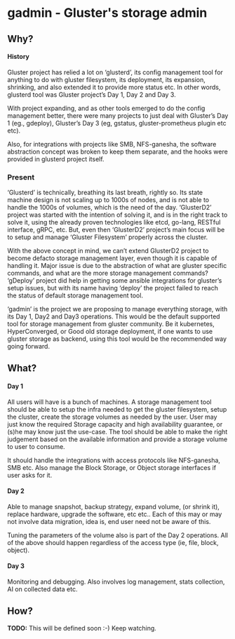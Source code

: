 # gadmin - Gluster's storage admin


## Why?

#### History

Gluster project has relied a lot on ‘glusterd’, its config management tool for anything to do with gluster filesystem, its deployment, its expansion, shrinking, and also extended it to provide more status etc. In other words, glusterd tool was Gluster project’s Day 1, Day 2 and Day 3.

With project expanding, and as other tools emerged to do the config management better, there were many projects to just deal with Gluster’s Day 1 (eg., gdeploy), Gluster’s Day 3 (eg, gstatus, gluster-prometheus plugin etc etc).

Also, for integrations with projects like SMB, NFS-ganesha, the software abstraction concept was broken to keep them separate, and the hooks were provided in glusterd project itself.

### Present

‘Glusterd’ is technically, breathing its last breath, rightly so. Its state machine design is not scaling up to 1000s of nodes, and is not able to handle the 1000s of volumes, which is the need of the day. ‘GlusterD2’ project was started with the intention of solving it, and is in the right track to solve it, using the already proven technologies like etcd, go-lang, RESTful interface, gRPC,  etc. But, even then ‘GlusterD2’ project’s main focus will be to setup and manage ‘Gluster Filesystem’ properly across the cluster.

With the above concept in mind, we can’t extend GlusterD2 project to become defacto storage management layer, even though it is capable of handling it. Major issue is due to the abstraction of what are gluster specific commands, and what are the more storage management commands? ‘gDeploy’ project did help in getting some ansible integrations for gluster’s setup issues, but with its name having ‘deploy’ the project failed to reach the status of default storage management tool.

‘gadmin’ is the project we are proposing to manage everything storage, with its Day 1, Day2 and Day3 operations. This would be the default supported tool for storage management from gluster community. Be it kubernetes, HyperConverged, or Good old storage deployment, if one wants to use gluster storage as backend, using this tool would be the recommended way going forward.



## What?
#### Day 1

All users will have is a bunch of machines. A storage management tool should be able to setup the infra needed to get the gluster filesystem, setup the cluster, create the storage volumes as needed by the user. User may just know the required Storage capacity and high availability guarantee, or (s)he may know just the use-case. The tool should be able to make the right judgement based on the available information and provide a storage volume to user to consume.

It should handle the integrations with access protocols like NFS-ganesha, SMB etc. Also manage the Block Storage, or Object storage interfaces if user asks for it.

#### Day 2

Able to manage snapshot, backup strategy, expand volume, (or shrink it), replace hardware, upgrade the software, etc etc.. Each of this may or may not involve data migration, idea is, end user need not be aware of this.

Tuning the parameters of the volume also is part of the Day 2 operations. 
All of the above should happen regardless of the access type (ie, file, block, object).

#### Day 3

Monitoring and debugging.  Also involves log management, stats collection, AI on collected data etc.




## How?

**TODO:** This will be defined soon :-) Keep watching.
